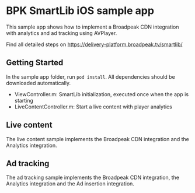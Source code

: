 # BPK SmartLib iOS sample app

This sample app shows how to implement a Broadpeak CDN integration with analytics and ad tracking using AVPlayer.

Find all detailed steps on https://delivery-platform.broadpeak.tv/smartlib/

## Getting Started

In the sample app folder, run `pod install`. All dependencies should be downloaded automatically.
- ViewController.m: SmartLib initialization, executed once when the app is starting
- LiveContentController.m: Start a live content with player analytics

## Live content

The live content sample implements the Broadpeak CDN integration and the Analytics integration.

## Ad tracking

The ad tracking sample implements the Broadpeak CDN integration, the Analytics integration and the Ad insertion integration.